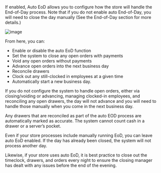 If enabled, Auto EoD allows you to configure how the store will handle the End-of-Day process. Note that if you do not enable auto End-of-Day, you will need to close the day manually (See the End-of-Day section for more details.)

![image](https://github.com/user-attachments/assets/77bf7c0a-fcc1-4c96-a100-805071c919b2)

From here, you can:
* Enable or disable the auto EoD function
* Set the system to close any open orders with payments
* Void any open orders without payments
* Advance open orders into the next business day
* Reconcile drawers
* Clock out any still-clocked in employees at a given time
* Automatically start a new business day.

If you do not configure the system to handle open orders, either via closing/voiding or advancing, managing clocked-in employees, and reconciling any open drawers, the day will not advance and you will need to handle those manually when you come in the next business day.

Any drawers that are reconciled as part of the auto EOD process are automatically marked as accurate. The system cannot count cash in a drawer or a server’s pocket.

Even if your store processes include manually running EoD, you can leave auto EoD enabled. If the day has already been closed, the system will not process another day.

Likewise, if your store uses auto EoD, it is best practice to close out the timeclock, drawers, and orders every night to ensure the closing manager has dealt with any issues before the end of the evening.

